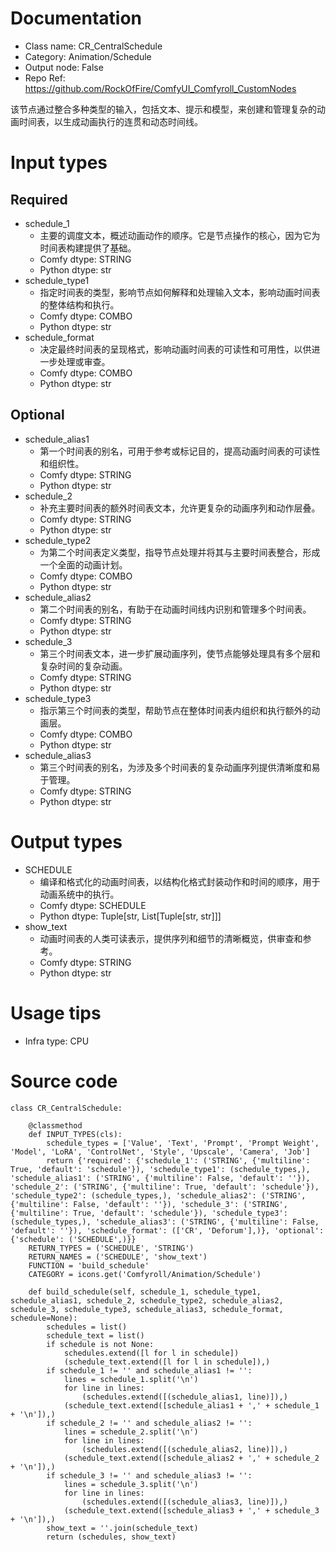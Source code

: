 # Documentation
- Class name: CR_CentralSchedule
- Category: Animation/Schedule
- Output node: False
- Repo Ref: https://github.com/RockOfFire/ComfyUI_Comfyroll_CustomNodes

该节点通过整合多种类型的输入，包括文本、提示和模型，来创建和管理复杂的动画时间表，以生成动画执行的连贯和动态时间线。

# Input types
## Required
- schedule_1
    - 主要的调度文本，概述动画动作的顺序。它是节点操作的核心，因为它为时间表构建提供了基础。
    - Comfy dtype: STRING
    - Python dtype: str
- schedule_type1
    - 指定时间表的类型，影响节点如何解释和处理输入文本，影响动画时间表的整体结构和执行。
    - Comfy dtype: COMBO
    - Python dtype: str
- schedule_format
    - 决定最终时间表的呈现格式，影响动画时间表的可读性和可用性，以供进一步处理或审查。
    - Comfy dtype: COMBO
    - Python dtype: str
## Optional
- schedule_alias1
    - 第一个时间表的别名，可用于参考或标记目的，提高动画时间表的可读性和组织性。
    - Comfy dtype: STRING
    - Python dtype: str
- schedule_2
    - 补充主要时间表的额外时间表文本，允许更复杂的动画序列和动作层叠。
    - Comfy dtype: STRING
    - Python dtype: str
- schedule_type2
    - 为第二个时间表定义类型，指导节点处理并将其与主要时间表整合，形成一个全面的动画计划。
    - Comfy dtype: COMBO
    - Python dtype: str
- schedule_alias2
    - 第二个时间表的别名，有助于在动画时间线内识别和管理多个时间表。
    - Comfy dtype: STRING
    - Python dtype: str
- schedule_3
    - 第三个时间表文本，进一步扩展动画序列，使节点能够处理具有多个层和复杂时间的复杂动画。
    - Comfy dtype: STRING
    - Python dtype: str
- schedule_type3
    - 指示第三个时间表的类型，帮助节点在整体时间表内组织和执行额外的动画层。
    - Comfy dtype: COMBO
    - Python dtype: str
- schedule_alias3
    - 第三个时间表的别名，为涉及多个时间表的复杂动画序列提供清晰度和易于管理。
    - Comfy dtype: STRING
    - Python dtype: str

# Output types
- SCHEDULE
    - 编译和格式化的动画时间表，以结构化格式封装动作和时间的顺序，用于动画系统中的执行。
    - Comfy dtype: SCHEDULE
    - Python dtype: Tuple[str, List[Tuple[str, str]]]
- show_text
    - 动画时间表的人类可读表示，提供序列和细节的清晰概览，供审查和参考。
    - Comfy dtype: STRING
    - Python dtype: str

# Usage tips
- Infra type: CPU

# Source code
```
class CR_CentralSchedule:

    @classmethod
    def INPUT_TYPES(cls):
        schedule_types = ['Value', 'Text', 'Prompt', 'Prompt Weight', 'Model', 'LoRA', 'ControlNet', 'Style', 'Upscale', 'Camera', 'Job']
        return {'required': {'schedule_1': ('STRING', {'multiline': True, 'default': 'schedule'}), 'schedule_type1': (schedule_types,), 'schedule_alias1': ('STRING', {'multiline': False, 'default': ''}), 'schedule_2': ('STRING', {'multiline': True, 'default': 'schedule'}), 'schedule_type2': (schedule_types,), 'schedule_alias2': ('STRING', {'multiline': False, 'default': ''}), 'schedule_3': ('STRING', {'multiline': True, 'default': 'schedule'}), 'schedule_type3': (schedule_types,), 'schedule_alias3': ('STRING', {'multiline': False, 'default': ''}), 'schedule_format': (['CR', 'Deforum'],)}, 'optional': {'schedule': ('SCHEDULE',)}}
    RETURN_TYPES = ('SCHEDULE', 'STRING')
    RETURN_NAMES = ('SCHEDULE', 'show_text')
    FUNCTION = 'build_schedule'
    CATEGORY = icons.get('Comfyroll/Animation/Schedule')

    def build_schedule(self, schedule_1, schedule_type1, schedule_alias1, schedule_2, schedule_type2, schedule_alias2, schedule_3, schedule_type3, schedule_alias3, schedule_format, schedule=None):
        schedules = list()
        schedule_text = list()
        if schedule is not None:
            schedules.extend([l for l in schedule])
            (schedule_text.extend([l for l in schedule]),)
        if schedule_1 != '' and schedule_alias1 != '':
            lines = schedule_1.split('\n')
            for line in lines:
                (schedules.extend([(schedule_alias1, line)]),)
            (schedule_text.extend([schedule_alias1 + ',' + schedule_1 + '\n']),)
        if schedule_2 != '' and schedule_alias2 != '':
            lines = schedule_2.split('\n')
            for line in lines:
                (schedules.extend([(schedule_alias2, line)]),)
            (schedule_text.extend([schedule_alias2 + ',' + schedule_2 + '\n']),)
        if schedule_3 != '' and schedule_alias3 != '':
            lines = schedule_3.split('\n')
            for line in lines:
                (schedules.extend([(schedule_alias3, line)]),)
            (schedule_text.extend([schedule_alias3 + ',' + schedule_3 + '\n']),)
        show_text = ''.join(schedule_text)
        return (schedules, show_text)
```